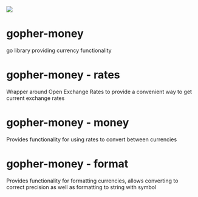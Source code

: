 <img src="https://github.com/aaron-hardin/gopher-money/workflows/Test/badge.svg">

# gopher-money
go library providing currency functionality

# gopher-money - rates
Wrapper around Open Exchange Rates to provide a convenient way to get current exchange rates

# gopher-money - money
Provides functionality for using rates to convert between currencies

# gopher-money - format
Provides functionality for formatting currencies, allows converting to correct precision as well as formatting to string with symbol
